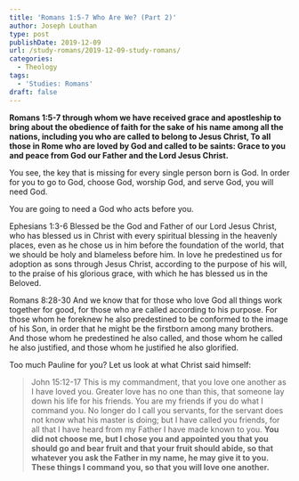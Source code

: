 ```yaml
---
title: 'Romans 1:5-7 Who Are We? (Part 2)'
author: Joseph Louthan
type: post
publishDate: 2019-12-09
url: /study-romans/2019-12-09-study-romans/
categories:
  - Theology
tags:
  - 'Studies: Romans'
draft: false
---
```


**Romans 1:5-7 through whom we have received grace and apostleship to bring about the obedience of faith for the sake of his name among all the nations,  including you who are called to belong to Jesus Christ,   To all those in Rome who are loved by God and called to be saints:  Grace to you and peace from God our Father and the Lord Jesus Christ.**    

You see, the key that is missing for every single person born is God. In order for you to go to God, choose God, worship God, and serve God, you will need God. 

You are going to need a God who acts before you. 

Ephesians 1:3-6 Blessed be the God and Father of our Lord Jesus Christ, who has blessed us in Christ with every spiritual blessing in the heavenly places,  even as he chose us in him before the foundation of the world, that we should be holy and blameless before him. In love  he predestined us for adoption as sons through Jesus Christ, according to the purpose of his will,  to the praise of his glorious grace, with which he has blessed us in the Beloved. 

Romans 8:28-30 And we know that for those who love God all things work together for good, for those who are called according to his purpose.  For those whom he foreknew he also predestined to be conformed to the image of his Son, in order that he might be the firstborn among many brothers.  And those whom he predestined he also called, and those whom he called he also justified, and those whom he justified he also glorified.   

Too much Pauline for you? Let us look at what Christ said himself:

> John 15:12-17  This is my commandment, that you love one another as I have loved you.  Greater love has no one than this, that someone lay down his life for his friends.  You are my friends if you do what I command you.  No longer do I call you servants, for the servant does not know what his master is doing; but I have called you friends, for all that I have heard from my Father I have made known to you.  **You did not choose me, but I chose you and appointed you that you should go and bear fruit and that your fruit should abide, so that whatever you ask the Father in my name, he may give it to you.  These things I command you, so that you will love one another.**  